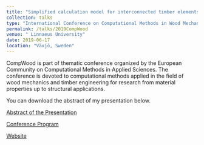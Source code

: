 ```yaml
---
title: "Simplified calculation model for interconnected timber elements using wood-wood connections"
collection: talks
type: "International Conference on Computational Methods in Wood Mechanics"
permalink: /talks/2019CompWood
venue: " Linnaeus University"
date: 2019-06-17
location: "Växjö, Sweden"
---
```


CompWood is part of thematic conference organized by the European Community on Computational Methods in Applied Sciences. The conference is devoted to computational methods applied in the field of wood mechanics and timber engineering for research from material properties up to structural applications.

You can download the abstract of my presentation below.

[Abstract of the Presentation](http://gamerro.github.io/files/CompWood2019.pdf)

[Conference Program](http://gamerro.github.io/files/ProgramCompWood2019.pdf)

[Website](https://lnu.se/en/research/conferences/compwood2019/)
